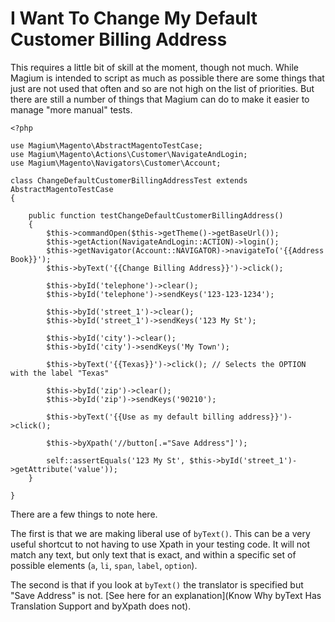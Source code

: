 # I Want To Change My Default Customer Billing Address

This requires a little bit of skill at the moment, though not much.  While Magium is intended to script as much as possible there are some things that just are not used that often and so are not high on the list of priorities.  But there are still a number of things that Magium can do to make it easier to manage "more manual" tests.

```
<?php

use Magium\Magento\AbstractMagentoTestCase;
use Magium\Magento\Actions\Customer\NavigateAndLogin;
use Magium\Magento\Navigators\Customer\Account;

class ChangeDefaultCustomerBillingAddressTest extends AbstractMagentoTestCase
{

    public function testChangeDefaultCustomerBillingAddress()
    {
        $this->commandOpen($this->getTheme()->getBaseUrl());
        $this->getAction(NavigateAndLogin::ACTION)->login();
        $this->getNavigator(Account::NAVIGATOR)->navigateTo('{{Address Book}}');
        $this->byText('{{Change Billing Address}}')->click();

        $this->byId('telephone')->clear();
        $this->byId('telephone')->sendKeys('123-123-1234');

        $this->byId('street_1')->clear();
        $this->byId('street_1')->sendKeys('123 My St');

        $this->byId('city')->clear();
        $this->byId('city')->sendKeys('My Town');

        $this->byText('{{Texas}}')->click(); // Selects the OPTION with the label "Texas"

        $this->byId('zip')->clear();
        $this->byId('zip')->sendKeys('90210');

        $this->byText('{{Use as my default billing address}}')->click();

        $this->byXpath('//button[.="Save Address"]');

        self::assertEquals('123 My St', $this->byId('street_1')->getAttribute('value'));
    }

}
```


There are a few things to note here.

The first is that we are making liberal use of `byText()`.  This can be a very useful shortcut to not having to use Xpath in your testing code.  It will not match any text, but only text that is exact, and within a specific set of possible elements (`a`, `li`, `span`, `label`, `option`).

The second is that if you look at `byText()` the translator is specified but "Save Address" is not.  [See here for an explanation](Know Why byText Has Translation Support and byXpath does not).